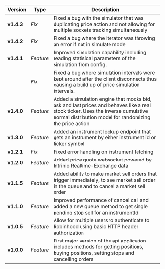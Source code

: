 | Version                          | Type         | Description                                                       |
| -------------------------------- | -------------| ----------------------------------------------------------------- |
| **v1.4.3**                       | *Fix*        | Fixed a bug with the simulator that was duplicating price action and not allowing for multiple sockets tracking simultaneously |
| **v1.4.2**                       | *Fix*        | Fixed a bug where the iterator was throwing an error if not in simulate mode |
| **v1.4.1**                       | *Feature*    | Improved simulation capability including reading statisical parameters of the simulation from config. |
|                                  | *Fix*        | Fixed a bug where simulation intervals were kept around after the client disconnects thus causing a build up of price simulation intervals. |
| **v1.4.0**                       | *Feature*    | Added a simulation engine that mocks bid, ask and last prices and behaves like a real stock ticker.  Uses the inverse cumulative normal distribution model for randomizing the price action |
| **v1.3.0**                       | *Feature*    | Added an instrument lookup endpoint that gets an instrument by either instrument id or ticker symbol |
| **v1.2.1**                       | *Fix*        | Fixed error handling on instrument fetching |
| **v1.2.0**                       | *Feature*    | Added price quote websocket powered by Intrinio Realtime-Exchange data |
| **v1.1.5**                       | *Feature*    | Added ability to make market sell orders that trigger immediately, to see market sell order in the queue and to cancel a market sell order |
| **v1.1.0**                       | *Feature*    | Improved performance of cancel call and added a new queue method to get single pending stop sell for an instrumentId |
| **v1.0.5**                       | *Feature*    | Allow for multiple users to authenticate to Robinhood using basic HTTP header authorization |
| **v1.0.0**                       | *Feature*    | First major version of the api application includes methods for getting positions, buying positions, setting stops and cancelling orders |
